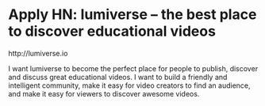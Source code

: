 # Apply HN: lumiverse – the best place to discover educational videos

http:&#x2F;&#x2F;lumiverse.io<p>I want lumiverse to become the perfect place for people to publish, discover and discuss great educational videos. I want to build a friendly and intelligent community, make it easy for video creators to find an audience, and make it easy for viewers to discover awesome videos.
